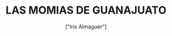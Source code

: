 ---
title: 'LAS MOMIAS DE GUANAJUATO'
description: 'La leyenda más popular es que las personas fueron enterradas vivas a causa de la parálisis corporal de la epidemia de cólera y se les consideró muertos, por ello las expresiones de su rostro en forma de desesperación'
pubDate: '2024-04-07T14:21:49.613Z'
heroImage: '/momias.jpg'
categories: ['leyendas', 'terror', 'historia']
tags: ['monstruos', 'momias', 'muerte', 'Peliculas', 'vendas']
author: '["Iris Almaguer"]'
---